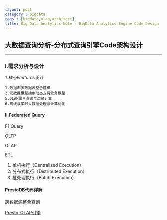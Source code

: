 ```yaml
---
layout: post
category : bigdata
tags : [bigdata,olap,architect]
title: Big Data Analytics Note - BigData Analytics Engine Code Design
---
```


## 大数据查询分析-分布式查询引擎Code架构设计
-----------------------------------------------------------

### I.需求分析与设计

_1.核心Features设计_

	1.数据湖多数据源整合建模
	2.元数据模型抽象动态支持业务模型
	5.OLAP联合查询与边缘计算
	6.离线与实时大数据处理与计算优化



#### II.Federated Query

F1 Query

OLTP

OLAP

ETL

1. 单机执行（Centralized Execution）
2. 分布式执行（Distributed Execution）
3. 批处理执行（Batch Execution）

#### PrestoDB代码详解

跨数据源整合查询

[Presto-OLAP引擎](2017-04-03-olap-distributed-presto-practice-note.md)
